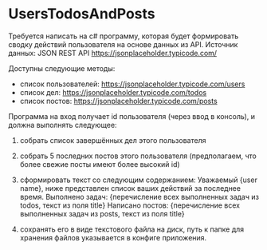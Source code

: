 # UsersTodosAndPosts

Требуется написать на c# программу, которая будет формировать сводку действий пользователя на основе данных из API.
Источник данных: JSON REST API https://jsonplaceholder.typicode.com/

Доступны следующие методы:
- список пользователей: https://jsonplaceholder.typicode.com/users
- список дел: https://jsonplaceholder.typicode.com/todos
- список постов: https://jsonplaceholder.typicode.com/posts

Программа на вход получает id пользователя (через ввод в консоль), и должна выполнять следующее:
1) собрать список завершённых дел этого пользователя
2) собрать 5 последних постов этого пользователя (предполагаем, что более свежие посты имеют более высокий id)
3) сформировать текст со следующим содержанием:
Уважаемый {user name},
ниже представлен список ваших  действий за последнее время.
Выполнено задач:
{перечисление всех выполненных задач из todos, текст из поля title}
Написано постов:
{перечисление всех выполненных задач из posts, текст из поля title}

4) сохранять его в виде текстового файла на диск, путь к папке для хранения файлов указывается в конфиге приложения.
